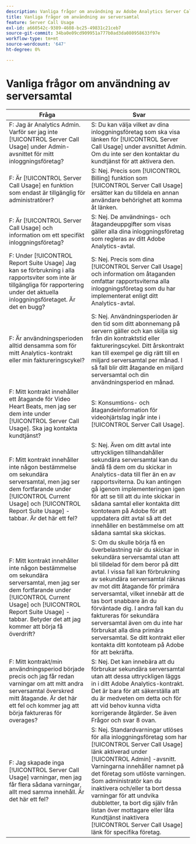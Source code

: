 ```yaml
---
description: Vanliga frågor om användning av Adobe Analytics Server Call
title: Vanliga frågor om användning av serversamtal
feature: Server Call Usage
exl-id: a660542c-9389-4608-bc25-49831c21ceb7
source-git-commit: 34ba0e09cd909951a777b0ad3da080958633f97e
workflow-type: tm+mt
source-wordcount: '647'
ht-degree: 0%

---
```


# Vanliga frågor om användning av serversamtal

| Fråga | Svar |
|--- |--- |
| F: Jag är Analytics Admin. Varför ser jag inte [!UICONTROL Server Call Usage] under Admin-avsnittet för mitt inloggningsföretag? | S: Du kan välja vilket av dina inloggningsföretag som ska visa länken för [!UICONTROL Server Call Usage] under avsnittet Admin. Om du inte ser den kontaktar du kundtjänst för att aktivera den. |
| F: Är [!UICONTROL Server Call Usage] en funktion som endast är tillgänglig för administratörer? | S: Nej. Precis som [!UICONTROL Billing] funktion som [!UICONTROL Server Call Usage] ersätter kan du tilldela en annan användare behörighet att komma åt länken. |
| F: Är [!UICONTROL Server Call Usage] och information om ett specifikt inloggningsföretag? | S: Nej. De användnings- och åtagandeuppgifter som visas gäller alla dina inloggningsföretag som regleras av ditt Adobe Analytics-avtal. |
| F: Under [!UICONTROL Report Suite Usage] Jag kan se förbrukning i alla rapportsviter som inte är tillgängliga för rapportering under det aktuella inloggningsföretaget. Är det en bugg? | S: Nej. Precis som dina [!UICONTROL Server Call Usage] och information om åtaganden omfattar rapportsviterna alla inloggningsföretag som du har implementerat enligt ditt Analytics-avtal. |
| F: Är användningsperioden alltid densamma som för mitt Analytics-kontrakt eller min faktureringscykel? | S: Nej. Användningsperioden är den tid som ditt abonnemang på servern gäller och kan skilja sig från din kontraktstid eller faktureringscykel. Ditt årskontrakt kan till exempel ge dig rätt till en miljard serversamtal per månad. I så fall blir ditt åtagande en miljard serversamtal och din användningsperiod en månad. |
| F: Mitt kontrakt innehåller ett åtagande för Video Heart Beats, men jag ser dem inte under [!UICONTROL Server Call Usage]. Ska jag kontakta kundtjänst? | S: Konsumtions- och åtagandeinformation för videohjärtslag ingår inte i [!UICONTROL Server Call Usage]. |
| F: Mitt kontrakt innehåller inte någon bestämmelse om sekundära serversamtal, men jag ser dem fortfarande under [!UICONTROL Current Usage] och [!UICONTROL Report Suite Usage] -tabbar. Är det här ett fel? | S: Nej. Även om ditt avtal inte uttryckligen tillhandahåller sekundära serversamtal kan du ändå få dem om du skickar in Analytics-data till fler än en av rapportsviterna. Du kan antingen gå igenom implementeringen igen för att se till att du inte skickar in sådana samtal eller kontakta ditt kontoteam på Adobe för att uppdatera ditt avtal så att det innehåller en bestämmelse om att sådana samtal ska skickas. |
| F: Mitt kontrakt innehåller inte någon bestämmelse om sekundära serversamtal, men jag ser dem fortfarande under [!UICONTROL Current Usage] och [!UICONTROL Report Suite Usage] -tabbar. Betyder det att jag kommer att börja få överdrift? | S: Om du skulle börja få en överbelastning när du skickar in sekundära serversamtal utan att bli tilldelad för dem beror på ditt avtal. I vissa fall kan förbrukning av sekundära serversamtal räknas av mot ditt åtagande för primära serversamtal, vilket innebär att de tas bort snabbare än du förväntade dig. I andra fall kan du faktureras för sekundära serversamtal även om du inte har förbrukat alla dina primära serversamtal. Se ditt kontrakt eller kontakta ditt kontoteam på Adobe för att bekräfta. |
| F: Mitt kontrakt/min användningsperiod började precis och jag får redan varningar om att mitt andra serversamtal överskred mitt åtagande. Är det här ett fel och kommer jag att börja faktureras för overages? | S: Nej. Det kan innebära att du förbrukar sekundära serversamtal utan att dessa uttryckligen läggs in i ditt Adobe Analytics-kontrakt. Det är bara för att säkerställa att du är medveten om detta och för att vid behov kunna vidta korrigerande åtgärder. Se även Frågor och svar 8 ovan. |
| F: Jag skapade inga [!UICONTROL Server Call Usage] varningar, men jag får flera sådana varningar, allt med samma innehåll. Är det här ett fel? | S: Nej. Standardvarningar utlöses för alla inloggningsföretag som har [!UICONTROL Server Call Usage] länk aktiverad under [!UICONTROL Admin] -avsnitt. Varningarna innehåller namnet på det företag som utlöste varningen. Som administratör kan du inaktivera och/eller ta bort dessa varningar för att undvika dubbletter, ta bort dig själv från listan över mottagare eller låta Kundtjänst inaktivera [!UICONTROL Server Call Usage] länk för specifika företag. |
